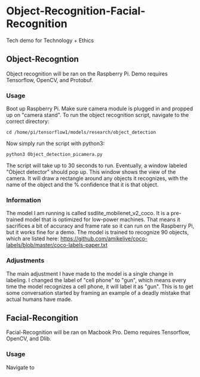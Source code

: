 # Object-Recognition-Facial-Recognition
Tech demo for Technology + Ethics

## Object-Recogntion
Object recognition will be ran on the Raspberry Pi. Demo requires Tensorflow, OpenCV, and Protobuf.

### Usage
Boot up Raspberry Pi. Make sure camera module is plugged in and propped up on "camera stand". To run the object recognition script, navigate to the correct directory:
```
cd /home/pi/tensorflow1/models/research/object_detection
```
Now simply run the script with python3:
```
python3 Object_detection_picamera.py
```
The script will take up to 30 seconds to run. Eventually, a window labeled "Object detector" should pop up. This window shows the view of the camera. It will draw a rectangle around any objects it recognizes, with the name of the object and the % confidence that it is that object. 

### Information
The model I am running is called ssdlite_mobilenet_v2_coco. It is a pre-trained model that is optimized for low-power machines. That means it sacrifices a bit of accuracy and frame rate so it can run on the Raspberry Pi, but it works fine for a demo. The model is trained to recognize 90 objects, which are listed here: https://github.com/amikelive/coco-labels/blob/master/coco-labels-paper.txt

### Adjustments
The main adjustment I have made to the model is a single change in labeling. I changed the label of "cell phone" to "gun", which means every time the model recognizes a cell phone, it will label it as "gun". This is to get some conversation started by framing an example of a deadly mistake that actual humans have made.

## Facial-Recongition
Facial-Recognition will be ran on Macbook Pro. Demo requires Tensorflow, OpenCV, and Dlib.

### Usage
Navigate to 
